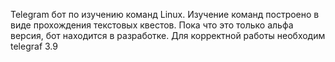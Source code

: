 Telegram бот по изучению команд Linux. Изучение команд построено в виде прохождения текстовых квестов. Пока что это только альфа версия, бот находится в разработке.
Для корректной работы необходим telegraf 3.9
